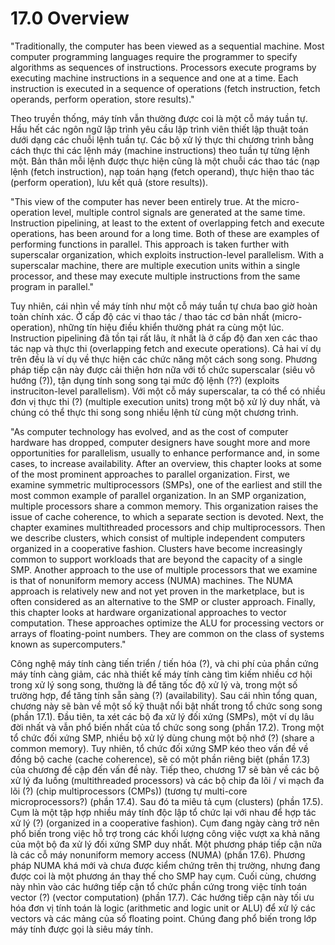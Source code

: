 # 17.0 Overview

"Traditionally, the computer has been viewed as a sequential machine. Most computer programming languages require the programmer to specify algorithms as sequences of instructions. Processors execute programs by executing machine instructions in a sequence and one at a time. Each instruction is executed in a sequence of operations (fetch instruction, fetch operands, perform operation, store results)."

Theo truyền thống, máy tính vẫn thường được coi là một cỗ máy tuần tự. Hầu hết các ngôn ngữ lập trình yêu cầu lập trình viên thiết lập thuật toán dưới dạng các chuỗi lệnh tuần tự. Các bộ xử lý thực thi chương trình bằng cách thực thi các lệnh máy (machine instructions) theo tuần tự từng lệnh một. Bản thân mỗi lệnh được thực hiện cũng là một chuỗi các thao tác (nạp lệnh (fetch instruction), nạp toán hạng (fetch operand), thực hiện thao tác (perform operation), lưu kết quả (store results)).

"This view of the computer has never been entirely true. At the micro-operation level, multiple control signals are generated at the same time. Instruction pipelining, at least to the extent of overlapping fetch and execute operations, has been around for a long time. Both of these are examples of performing functions in parallel. This approach is taken further with superscalar organization, which exploits instruction-level parallelism. With a superscalar machine, there are multiple execution units within a single processor, and these may execute multiple instructions from the same program in parallel."

Tuy nhiên, cái nhìn về máy tính như một cỗ máy tuần tự chưa bao giờ hoàn toàn chính xác. Ở cấp độ các vi thao tác / thao tác cơ bản nhất (micro-operation), những tín hiệu điều khiển thường phát ra cùng một lúc. Instruction pipelining đã tồn tại rất lâu, ít nhất là ở cấp độ đan xen các thao tác nạp và thực thi (overlapping fetch and execute operations). Cả hai ví dụ trên đều là ví dụ về thực hiện các chức năng một cách song song. Phương pháp tiếp cận này được cải thiện hơn nữa với tổ chức superscalar (siêu vô hướng (?)), tận dụng tính song song tại mức độ lệnh (??) (exploits instruciton-level parallelism). Với một cỗ máy superscalar, ta có thể có nhiều đơn vị thực thi (?) (multiple execution units) trong một bộ xử lý duy nhất, và chúng có thể thực thi song song nhiều lệnh từ cùng một chương trình.

"As computer technology has evolved, and as the cost of computer hardware has dropped, computer designers have sought more and more opportunities for parallelism, usually to enhance performance and, in some cases, to increase availability. After an overview, this chapter looks at some of the most prominent approaches to parallel organization. First, we examine symmetric multiprocessors (SMPs), one of the earliest and still the most common example of parallel organization. In an SMP organization, multiple processors share a common memory. This organization raises the issue of cache coherence, to which a separate section is devoted. Next, the chapter examines multithreaded processors and chip multiprocessors. Then we describe clusters, which consist of multiple independent computers organized in a cooperative fashion. Clusters have become increasingly common to support workloads that are beyond the capacity of a single SMP. Another approach to the use of multiple processors that we examine is that of nonuniform memory access (NUMA) machines. The NUMA approach is relatively new and not yet proven in the marketplace, but is often considered as an alternative to the SMP or cluster approach. Finally, this chapter looks at hardware organizational approaches to vector computation. These approaches optimize the ALU for processing vectors or arrays of floating-point numbers. They are common on the class of systems known as supercomputers."

Công nghệ máy tính càng tiến triển / tiến hóa (?), và chi phí của phần cứng máy tính càng giảm, các nhà thiết kế máy tính càng tìm kiếm nhiều cơ hội trong xử lý song song, thường là để tăng tốc độ xử lý và, trong một số trường hợp, để tăng tính sẵn sàng (?) (availability). Sau cái nhìn tổng quan, chương này sẽ bàn về một số kỹ thuật nổi bật nhất trong tổ chức song song (phần 17.1). Đầu tiên, ta xét các bộ đa xử lý đối xứng (SMPs), một ví dụ lâu đời nhất và vẫn phổ biến nhất của tổ chức song song (phần 17.2). Trong một tổ chức đối xứng SMP, nhiều bộ xử lý dùng chung một bộ nhớ (?) (share a common memory). Tuy nhiên, tổ chức đối xứng SMP kéo theo vấn đề về đồng bộ cache (cache coherence), sẽ có một phần riêng biệt (phần 17.3) của chương đề cập đến vấn đề này. Tiếp theo, chương 17 sẽ bàn về các bộ xử lý đa luồng (multithreaded processors) và các bộ chip đa lõi / vi mạch đa lõi (?) (chip multiprocessors (CMPs)) (tương tự multi-core microprocessors?) (phần 17.4). Sau đó ta miêu tả cụm (clusters) (phần 17.5). Cụm là một tập hợp nhiều máy tính độc lập tổ chức lại với nhau để hợp tác xử lý (?) (organized in a cooperative fashion). Cụm đang ngày càng trở nên phổ biến trong việc hỗ trợ trong các khối lượng công việc vượt xa khả năng của một bộ đa xử lý đối xứng SMP duy nhất. Một phương pháp tiếp cận nữa là các cỗ máy nonuniform memory access (NUMA) (phần 17.6). Phương pháp NUMA khá mới và chưa được kiểm chứng trên thị trường, nhưng đang được coi là một phương án thay thế cho SMP hay cụm. Cuối cùng, chương này nhìn vào các hướng tiếp cận tổ chức phần cứng trong việc tính toán vector (?) (vector computation) (phần 17.7). Các hướng tiếp cận này tối ưu hóa đơn vị tính toán là logic (arithmetic and logic unit or ALU) để xử lý các vectors và các mảng của số floating point. Chúng đang phổ biến trong lớp máy tính được gọi là siêu máy tính.

